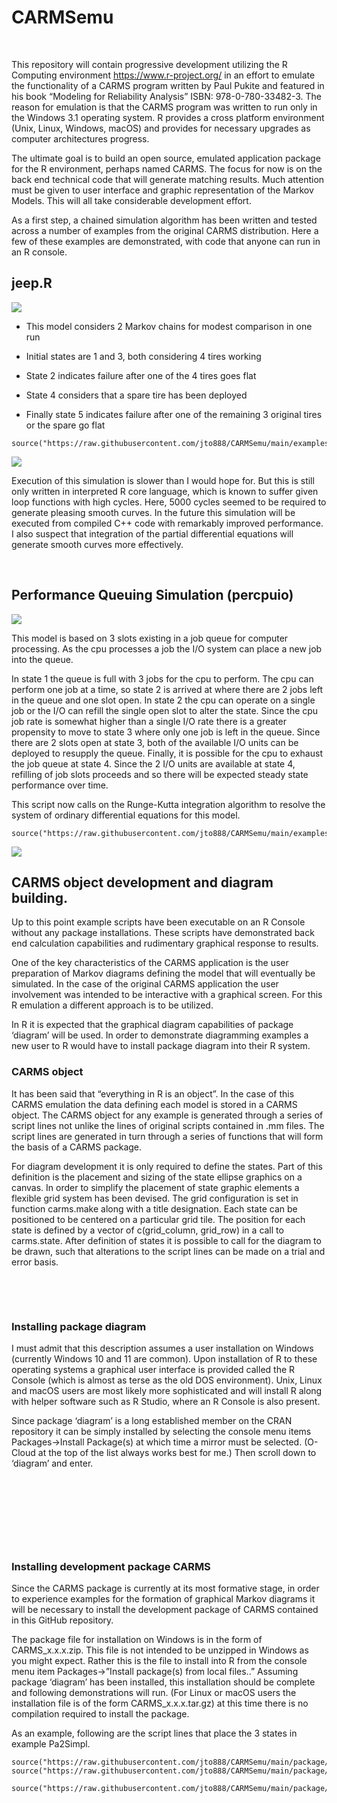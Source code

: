 CARMSemu
========

 

This repository will contain progressive development utilizing the R Computing
environment https://www.r-project.org/ in an effort to emulate the functionality
of a CARMS program written by Paul Pukite and featured in his book “Modeling for
Reliability Analysis” ISBN: 978-0-780-33482-3. The reason for emulation is that
the CARMS program was written to run only in the Windows 3.1 operating system. R
provides a cross platform environment (Unix, Linux, Windows, macOS) and provides
for necessary upgrades as computer architectures progress.

The ultimate goal is to build an open source, emulated application package for
the R environment, perhaps named CARMS. The focus for now is on the back end
technical code that will generate matching results. Much attention must be given
to user interface and graphic representation of the Markov Models. This will all
take considerable development effort.

As a first step, a chained simulation algorithm has been written and tested
across a number of examples from the original CARMS distribution. Here a few of
these examples are demonstrated, with code that anyone can run in an R console.

jeep.R
------

![](images/jeep_diagram.jpg)

-   This model considers 2 Markov chains for modest comparison in one run

-   Initial states are 1 and 3, both considering 4 tires working

-   State 2 indicates failure after one of the 4 tires goes flat

-   State 4 considers that a spare tire has been deployed

-   Finally state 5 indicates failure after one of the remaining 3 original
    tires or the spare go flat

~~~~~~~~~~~~~~~~~~~~~~~~~~~~~~~~~~~~~~~~~~~~~~~~~~~~~~~~~~~~~~~~~~~~~~~~~~~~~~~~
source("https://raw.githubusercontent.com/jto888/CARMSemu/main/examples/jeep.R")
~~~~~~~~~~~~~~~~~~~~~~~~~~~~~~~~~~~~~~~~~~~~~~~~~~~~~~~~~~~~~~~~~~~~~~~~~~~~~~~~

![](images/jeep.jpeg)

Execution of this simulation is slower than I would hope for. But this is still
only written in interpreted R core language, which is known to suffer given loop
functions with high cycles. Here, 5000 cycles seemed to be required to generate
pleasing smooth curves. In the future this simulation will be executed from
compiled C++ code with remarkably improved performance. I also suspect that
integration of the partial differential equations will generate smooth curves
more effectively.

 

Performance Queuing Simulation (percpuio)
-----------------------------------------

![](images/percpuio_diagram.jpg)

This model is based on 3 slots existing in a job queue for computer processing.
As the cpu processes a job the I/O system can place a new job into the queue.

In state 1 the queue is full with 3 jobs for the cpu to perform. The cpu can
perform one job at a time, so state 2 is arrived at where there are 2 jobs left
in the queue and one slot open. In state 2 the cpu can operate on a single job
or the I/O can refill the single open slot to alter the state. Since the cpu job
rate is somewhat higher than a single I/O rate there is a greater propensity to
move to state 3 where only one job is left in the queue. Since there are 2 slots
open at state 3, both of the available I/O units can be deployed to resupply the
queue. Finally, it is possible for the cpu to exhaust the job queue at state 4.
Since the 2 I/O units are available at state 4, refilling of job slots proceeds
and so there will be expected steady state performance over time.

This script now calls on the Runge-Kutta integration algorithm to resolve the
system of ordinary differential equations for this model.

~~~~~~~~~~~~~~~~~~~~~~~~~~~~~~~~~~~~~~~~~~~~~~~~~~~~~~~~~~~~~~~~~~~~~~~~~~~~~~~~
source("https://raw.githubusercontent.com/jto888/CARMSemu/main/examples/percpuio.R")
~~~~~~~~~~~~~~~~~~~~~~~~~~~~~~~~~~~~~~~~~~~~~~~~~~~~~~~~~~~~~~~~~~~~~~~~~~~~~~~~

![](images/percpuio.jpg)

CARMS object development and diagram building.
----------------------------------------------

Up to this point example scripts have been executable on an R Console without
any package installations. These scripts have demonstrated back end calculation
capabilities and rudimentary graphical response to results.

One of the key characteristics of the CARMS application is the user preparation
of Markov diagrams defining the model that will eventually be simulated. In the
case of the original CARMS application the user involvement was intended to be
interactive with a graphical screen. For this R emulation a different approach
is to be utilized.

In R it is expected that the graphical diagram capabilities of package ‘diagram’
will be used. In order to demonstrate diagramming examples a new user to R would
have to install package diagram into their R system.

### CARMS object

It has been said that “everything in R is an object”. In the case of this CARMS
emulation the data defining each model is stored in a CARMS object. The CARMS
object for any example is generated through a series of script lines not unlike
the lines of original scripts contained in .mm files. The script lines are
generated in turn through a series of functions that will form the basis of a
CARMS package.

For diagram development it is only required to define the states. Part of this
definition is the placement and sizing of the state ellipse graphics on a
canvas. In order to simplify the placement of state graphic elements a flexible
grid system has been devised. The grid configuration is set in function
carms.make along with a title designation. Each state can be positioned to be
centered on a particular grid tile. The position for each state is defined by a
vector of c(grid_column, grid_row) in a call to carms.state. After definition of
states it is possible to call for the diagram to be drawn, such that alterations
to the script lines can be made on a trial and error basis.

 

 

### Installing package diagram

I must admit that this description assumes a user installation on Windows
(currently Windows 10 and 11 are common). Upon installation of R to these
operating systems a graphical user interface is provided called the R Console
(which is almost as terse as the old DOS environment). Unix, Linux and macOS
users are most likely more sophisticated and will install R along with helper
software such as R Studio, where an R Console is also present.

Since package ‘diagram’ is a long established member on the CRAN repository it
can be simply installed by selecting the console menu items Packages-\>Install
Package(s) at which time a mirror must be selected. (O-Cloud at the top of the
list always works best for me.) Then scroll down to ‘diagram’ and enter.

 

 

 

 

### Installing development package CARMS

Since the CARMS package is currently at its most formative stage, in order to
experience examples for the formation of graphical Markov diagrams it will be
necessary to install the development package of CARMS contained in this GitHub
repository.

The package file for installation on Windows is in the form of CARMS_x.x.x.zip.
This file is not intended to be unzipped in Windows as you might expect. Rather
this is the file to install into R from the console menu item
Packages-\>”Install package(s) from local files..” Assuming package ‘diagram’
has been installed, this installation should be complete and following
demonstrations will run. (For Linux or macOS users the installation file is of
the form CARMS_x.x.x.tar.gz) at this time there is no compilation required to
install the package.

As an example, following are the script lines that place the 3 states in example
Pa2Simpl.

~~~~~~~~~~~~~~~~~~~~~~~~~~~~~~~~~~~~~~~~~~~~~~~~~~~~~~~~~~~~~~~~~~~~~~~~~~~~~~~~
source("https://raw.githubusercontent.com/jto888/CARMSemu/main/package/CARMS/R/carms.make.R")
source("https://raw.githubusercontent.com/jto888/CARMSemu/main/package/CARMS/R/carms.make.R")
       source("https://raw.githubusercontent.com/jto888/CARMSemu/main/package/CARMS/R/carms.state.R")

    
~~~~~~~~~~~~~~~~~~~~~~~~~~~~~~~~~~~~~~~~~~~~~~~~~~~~~~~~~~~~~~~~~~~~~~~~~~~~~~~~

~~~~~~~~~~~~~~~~~~~~~~~~~~~~~~~~~~~~~~~~~~~~~~~~~~~~~~~~~~~~~~~~~~~~~~~~~~~~~~~~

~~~~~~~~~~~~~~~~~~~~~~~~~~~~~~~~~~~~~~~~~~~~~~~~~~~~~~~~~~~~~~~~~~~~~~~~~~~~~~~~

 

 

 
